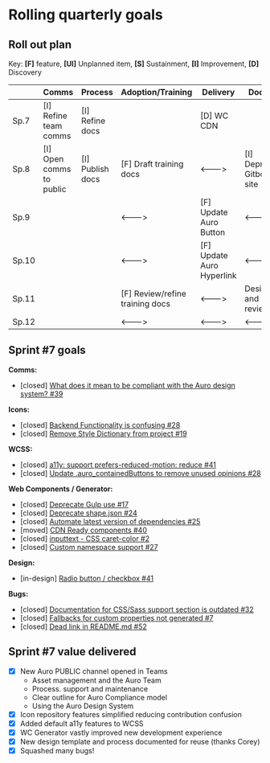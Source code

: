 # Rolling quarterly goals

## Roll out plan

Key: **[F]** feature, **[UI]** Unplanned item, **[S]** Sustainment, **[I]** Improvement, **[D]** Discovery

||Comms|Process|Adoption/Training|Delivery|Doc site|Components|Design|
|---|---|---|---|---|---|---|---|
|Sp.7|[I] Refine team <br>comms|[I] Refine docs||[D] WC CDN||[S] WC Generator<br>[S] Icons<br>[S] WCSS|[F] InputOptions
|Sp.8|[I] Open comms to public|[I] Publish docs|[F] Draft training docs|<--->|[I] Deprecate <br>Gitbook site|[F] Update WC Generator|
|Sp.9|||<--->|[F] Update Auro Button|<--->|[F] InputOptions|
|Sp.10|||<--->|[F] Update Auro Hyperlink|<--->||
|Sp.11|||[F] Review/refine training docs|<--->|Design <br>and IA review||
|Sp.12|||<--->|<--->|<--->||



## Sprint #7 goals

**Comms:**

* [closed] [What does it mean to be compliant with the Auro design system? #39](https://github.com/AlaskaAirlines/auro_docs/issues/39)

**Icons:**

* [closed] [Backend Functionality is confusing #28](https://github.com/AlaskaAirlines/OrionIcons/issues/28)
* [closed] [Remove Style Dictionary from project #19](https://github.com/AlaskaAirlines/OrionIcons/issues/19)

**WCSS:**

* [closed] [a11y: support prefers-reduced-motion: reduce #41](https://github.com/AlaskaAirlines/OrionWebCoreStyleSheets/issues/41)
* [closed] [Update .auro_containedButtons to remove unused opinions #28](https://github.com/AlaskaAirlines/OrionWebCoreStyleSheets/issues/28)

**Web Components / Generator:**

* [closed]  [Deprecate Gulp use #17](https://github.com/AlaskaAirlines/WC-Generator/issues/17)
* [closed]  [Deprecate shape.json #24](https://github.com/AlaskaAirlines/WC-Generator/issues/24)
* [closed]  [Automate latest version of dependencies #25](https://github.com/AlaskaAirlines/WC-Generator/issues/25)
* [moved] [CDN Ready components #40](https://github.com/AlaskaAirlines/auro_docs/issues/40)
* [closed]  [inputtext - CSS caret-color #2](https://github.com/AlaskaAirlines/OrionStatelessComponents__ods-inputtext/issues/2)
* [closed]  [Custom namespace support #27](https://github.com/AlaskaAirlines/WC-Generator/issues/27)

**Design:**

* [in-design] [Radio button / checkbox #41](https://github.com/AlaskaAirlines/auro_docs/issues/41)

**Bugs:**

* [closed] [Documentation for CSS/Sass support section is outdated #32](https://github.com/AlaskaAirlines/OrionWebCoreStyleSheets/issues/32)
* [closed] [Fallbacks for custom properties not generated #7](https://github.com/AlaskaAirlines/OrionStatelessComponents__ods-toast/issues/7)
* [closed] [Dead link in README.md #52](https://github.com/AlaskaAirlines/OrionStatelessComponents__ods-button/issues/52)

## Sprint #7 value delivered

- [x] New Auro PUBLIC channel opened in Teams
  - Asset management and the Auro Team
  - Process. support and maintenance
  - Clear outline for Auro Compliance model
  - Using the Auro Design System
- [x] Icon repository features simplified reducing contribution confusion
- [x] Added default a11y features to WCSS
- [x] WC Generator vastly improved new development experience
- [x] New design template and process documented for reuse (thanks Corey)
- [x] Squashed many bugs!
